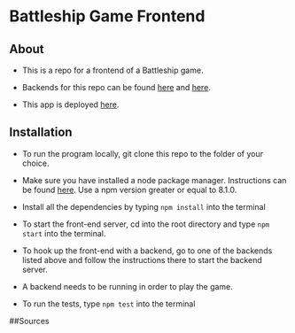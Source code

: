 # Battleship Game Frontend

## About

-   This is a repo for a frontend of a Battleship game.

-   Backends for this repo can be found [here](https://github.com/lrharris215/battleship_backend) and [here](https://github.com/claudiahalip/Battleship).

-   This app is deployed [here](https://main.d11avqshcwqpec.amplifyapp.com).

## Installation

-   To run the program locally, git clone this repo to the folder of your choice.

-   Make sure you have installed a node package manager. Instructions can be found [here](https://docs.npmjs.com/downloading-and-installing-node-js-and-npm). Use a npm version greater or equal to 8.1.0.

-   Install all the dependencies by typing `npm install` into the terminal

-   To start the front-end server, cd into the root directory and type `npm start` into the terminal.

-   To hook up the front-end with a backend, go to one of the backends listed above and follow the instructions there to start the backend server.

-   A backend needs to be running in order to play the game.

-   To run the tests, type `npm test` into the terminal

##Sources
